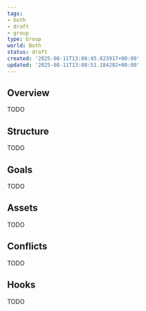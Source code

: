 ```yaml
---
tags:
- both
- draft
- group
type: Group
world: Both
status: draft
created: '2025-08-11T13:08:45.823917+00:00'
updated: '2025-08-11T13:08:51.184282+00:00'
---
```



## Overview

TODO
## Structure

TODO
## Goals

TODO
## Assets

TODO
## Conflicts

TODO
## Hooks

TODO
